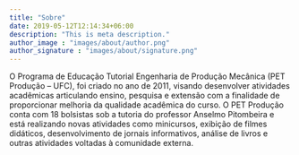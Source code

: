 ```yaml
---
title: "Sobre"
date: 2019-05-12T12:14:34+06:00
description: "This is meta description."
author_image : "images/about/author.png"
author_signature : "images/about/signature.png"
---
```


O Programa de Educação Tutorial Engenharia de Produção Mecânica (PET Produção – UFC), foi criado no ano de 2011, visando desenvolver atividades acadêmicas articulando ensino, pesquisa e extensão com a finalidade de proporcionar melhoria da qualidade acadêmica do curso. O PET Produção conta com 18 bolsistas sob a tutoria do professor Anselmo Pitombeira e está realizando novas atividades como minicursos, exibição de filmes didáticos, desenvolvimento de jornais informativos, análise de livros e outras atividades voltadas à comunidade externa.